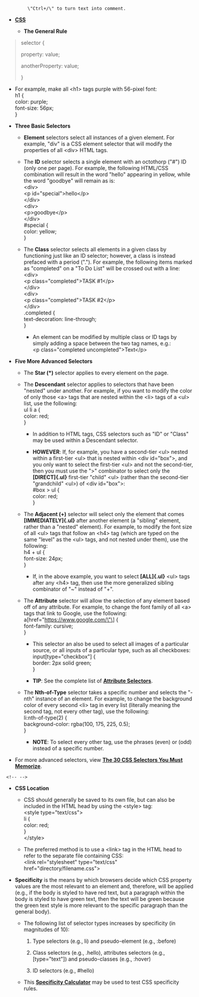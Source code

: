             \"Ctrl+/\" to turn text into comment.

-   [**CSS**](https://developer.mozilla.org/en-US/docs/Learn/CSS/Introduction_to_CSS)

    -   **The General Rule**

> selector {
>
> property: value;
>
> anotherProperty: value;
>
> }

-   For example, make all \<h1\> tags purple with 56-pixel font:\
    h1 {\
    color: purple;\
    font-size: 56px;\
    }

-   **Three Basic Selectors**

    -   **Element** selectors select all instances of a given element.
        For example, \"div\" is a CSS element selector that will modify
        the properties of all \<div\> HTML tags.

    -   The **ID** selector selects a single element with an octothorp
        (\"\#\") ID (only one per page). For example, the following
        HTML/CSS combination will result in the word \"hello\" appearing
        in yellow, while the word \"goodbye\" will remain as is:\
        \<div\>\
        \<p id=\"special\"\>hello\</p\>\
        \</div\>\
        \<div\>\
        \<p\>goodbye\</p\>\
        \</div\>\
        \#special {\
        color: yellow;\
        }

    -   The **Class** selector selects all elements in a given class by
        functioning just like an ID selector; however, a class is
        instead prefaced with a period (\".\"). For example, the
        following items marked as \"completed\" on a \"To Do List\" will
        be crossed out with a line:\
        \<div\>\
        \<p class=\"completed\"\>TASK \#1\</p\>\
        \</div\>\
        \<div\>\
        \<p class=\"completed\"\>TASK \#2\</p\>\
        \</div\>\
        .completed {\
        text-decoration: line-through;\
        }

        -   An element can be modified by multiple class or ID tags by
            simply adding a space between the two tag names, e.g.:\
            \<p class=\"completed uncompleted\"\>Text\</p\>

-   **Five More Advanced Selectors**

    -   The **Star (\*)** selector applies to every element on the page.

    -   The **Descendant** selector applies to selectors that have been
        \"nested\" under another. For example, if you want to modify the
        color of only those \<a\> tags that are nested within the \<li\>
        tags of a \<ul\> list, use the following:\
        ul li a {\
        color: red;\
        }

        -   In addition to HTML tags, CSS selectors such as \"ID\" or
            \"Class\" may be used within a Descendant selector.

        -   **HOWEVER**: If, for example, you have a second-tier \<ul\>
            nested within a first-tier \<ul\> that is nested within
            \<div id=\"box\"\>, and you only want to select the
            first-tier \<ul\> and not the second-tier, then you must use
            the \"\>\" combinator to select only the **[DIRECT]{.ul}**
            first-tier \"child\" \<ul\> (rather than the second-tier
            \"grandchild\" \<ul\>) of \<div id=\"box\"\>:\
            \#box \> ul {\
            color: red;\
            }

    -   The **Adjacent (+)** selector will select only the element that
        comes **[IMMEDIATELY]{.ul}** after another element (a
        \"sibling\" element, rather than a \"nested\" element). For
        example, to modify the font size of all \<ul\> tags that follow
        an \<h4\> tag (which are typed on the same \"level\" as the
        \<ul\> tags, and not nested under them), use the following:\
        h4 + ul {\
        font-size: 24px;\
        }

        -   If, in the above example, you want to select **[ALL]{.ul}**
            \<ul\> tags after any \<h4\> tag, then use the more
            generalized sibling combinator of \"\~\" instead of \"+\".

    -   The **Attribute** selector will allow the selection of any
        element based off of any attribute. For example, to change the
        font family of all \<a\> tags that link to Google, use the
        following:\
        a\[href=\"https://www.google.com/\"\] {\
        font-family: cursive;\
        }

        -   This selector an also be used to select all images of a
            particular source, or all inputs of a particular type, such
            as all checkboxes:\
            input\[type=\"checkbox\"\] {\
            border: 2px solid green;\
            }

        -   **TIP**: See the complete list of [**Attribute
            Selectors**](https://developer.mozilla.org/en-US/docs/Web/CSS/Attribute_selectors).

    -   The **Nth-of-Type** selector takes a specific number and selects
        the \"-nth\" instance of an element. For example, to change the
        background color of every second \<li\> tag in every list
        (literally meaning the second tag, not every other tag), use the
        following:\
        li:nth-of-type(2) {\
        background-color: rgba(100, 175, 225, 0.5);\
        }

        -   **NOTE**: To select every other tag, use the phrases (even)
            or (odd) instead of a specific number.

-   For more advanced selectors, view [**The 30 CSS Selectors You Must
    Memorize**](https://code.tutsplus.com/tutorials/the-30-css-selectors-you-must-memorize--net-16048).

```{=html}
<!-- -->
```
-   **CSS Location**

    -   CSS should generally be saved to its own file, but can also be
        included in the HTML head by using the \<style\> tag:\
        \<style type=\"text/css\"\>\
        li {\
        color: red;\
        }\
        \</style\>

    -   The preferred method is to use a \<link\> tag in the HTML head
        to refer to the separate file containing CSS:\
        \<link rel=\"stylesheet\" type=\"text/css\"
        href=\"directory/filename.css\"\>

-   **Specificity** is the means by which browsers decide which CSS
    property values are the most relevant to an element and, therefore,
    will be applied (e.g., if the body is styled to have red text, but a
    paragraph within the body is styled to have green text, then the
    text will be green because the green text style is more relevant to
    the specific paragraph than the general body).

    -   The following list of selector types increases by specificity
        (in magnitudes of 10):

        1.  Type selectors (e.g., li) and pseudo-element (e.g., :before)

        2.  Class selectors (e.g., .hello), attributes selectors (e.g.,
            \[type=\"text\"\]) and pseudo-classes (e.g., :hover)

        3.  ID selectors (e.g., \#hello)

    -   This [**Specificity
        Calculator**](https://specificity.keegan.st/) may be used to
        test CSS specificity rules.

